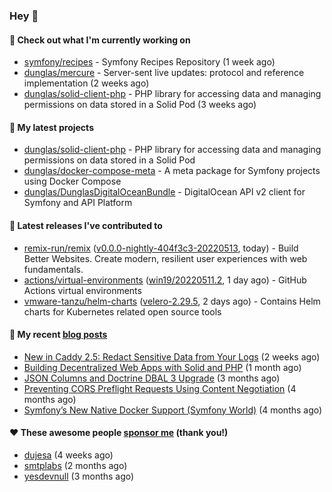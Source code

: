 ### Hey 👋

#### 👷 Check out what I'm currently working on

- [symfony/recipes](https://github.com/symfony/recipes) - Symfony Recipes Repository (1 week ago)
- [dunglas/mercure](https://github.com/dunglas/mercure) - Server-sent live updates: protocol and reference implementation (2 weeks ago)
- [dunglas/solid-client-php](https://github.com/dunglas/solid-client-php) - PHP library for accessing data and managing permissions on data stored in a Solid Pod (3 weeks ago)

#### 🌱 My latest projects

- [dunglas/solid-client-php](https://github.com/dunglas/solid-client-php) - PHP library for accessing data and managing permissions on data stored in a Solid Pod
- [dunglas/docker-compose-meta](https://github.com/dunglas/docker-compose-meta) - A meta package for Symfony projects using Docker Compose
- [dunglas/DunglasDigitalOceanBundle](https://github.com/dunglas/DunglasDigitalOceanBundle) - DigitalOcean API v2 client for Symfony and API Platform

#### 🔭 Latest releases I've contributed to

- [remix-run/remix](https://github.com/remix-run/remix) ([v0.0.0-nightly-404f3c3-20220513](https://github.com/remix-run/remix/releases/tag/v0.0.0-nightly-404f3c3-20220513), today) - Build Better Websites. Create modern, resilient user experiences with web fundamentals.
- [actions/virtual-environments](https://github.com/actions/virtual-environments) ([win19/20220511.2](https://github.com/actions/virtual-environments/releases/tag/win19%2F20220511.2), 1 day ago) - GitHub Actions virtual environments
- [vmware-tanzu/helm-charts](https://github.com/vmware-tanzu/helm-charts) ([velero-2.29.5](https://github.com/vmware-tanzu/helm-charts/releases/tag/velero-2.29.5), 2 days ago) - Contains Helm charts for Kubernetes related open source tools

#### 📜 My recent [blog posts](https://dunglas.fr)

- [New in Caddy 2.5: Redact Sensitive Data from Your Logs](https://dunglas.fr/2022/04/caddy-logging-security-improvements/) (2 weeks ago)
- [Building Decentralized Web Apps with Solid and PHP](https://dunglas.fr/2022/04/building-decentralized-web-apps-with-solid-and-php/) (1 month ago)
- [JSON Columns and Doctrine DBAL 3 Upgrade](https://dunglas.fr/2022/01/json-columns-and-doctrine-dbal-3-upgrade/) (3 months ago)
- [Preventing CORS Preflight Requests Using Content Negotiation](https://dunglas.fr/2022/01/preventing-cors-preflight-requests-using-content-negotiation/) (4 months ago)
- [Symfony’s New Native Docker Support (Symfony World)](https://dunglas.fr/2021/12/symfonys-new-native-docker-support-symfony-world/) (4 months ago)

#### ❤️ These awesome people [sponsor me](https://github.com/sponsors/dunglas) (thank you!)

- [dujesa](https://github.com/dujesa) (4 weeks ago)
- [smtplabs](https://github.com/smtplabs) (2 months ago)
- [yesdevnull](https://github.com/yesdevnull) (3 months ago)
